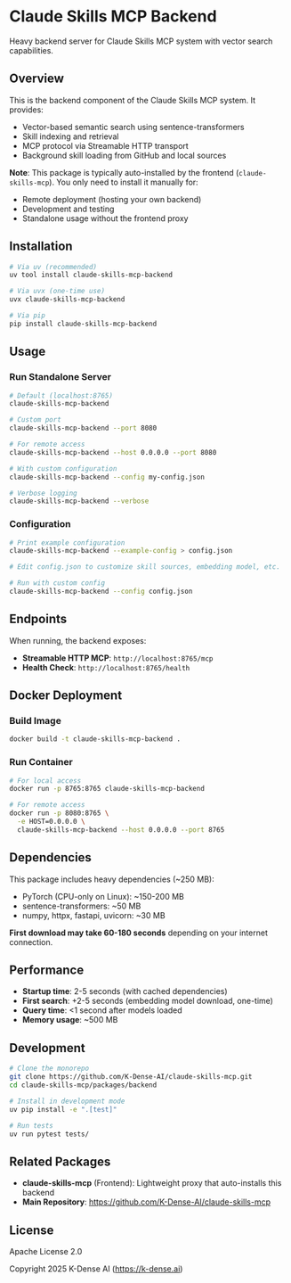 # Claude Skills MCP Backend

Heavy backend server for Claude Skills MCP system with vector search capabilities.

## Overview

This is the backend component of the Claude Skills MCP system. It provides:
- Vector-based semantic search using sentence-transformers
- Skill indexing and retrieval
- MCP protocol via Streamable HTTP transport
- Background skill loading from GitHub and local sources

**Note**: This package is typically auto-installed by the frontend (`claude-skills-mcp`). You only need to install it manually for:
- Remote deployment (hosting your own backend)
- Development and testing
- Standalone usage without the frontend proxy

## Installation

```bash
# Via uv (recommended)
uv tool install claude-skills-mcp-backend

# Via uvx (one-time use)
uvx claude-skills-mcp-backend

# Via pip
pip install claude-skills-mcp-backend
```

## Usage

### Run Standalone Server

```bash
# Default (localhost:8765)
claude-skills-mcp-backend

# Custom port
claude-skills-mcp-backend --port 8080

# For remote access
claude-skills-mcp-backend --host 0.0.0.0 --port 8080

# With custom configuration
claude-skills-mcp-backend --config my-config.json

# Verbose logging
claude-skills-mcp-backend --verbose
```

### Configuration

```bash
# Print example configuration
claude-skills-mcp-backend --example-config > config.json

# Edit config.json to customize skill sources, embedding model, etc.

# Run with custom config
claude-skills-mcp-backend --config config.json
```

## Endpoints

When running, the backend exposes:

- **Streamable HTTP MCP**: `http://localhost:8765/mcp`
- **Health Check**: `http://localhost:8765/health`

## Docker Deployment

### Build Image

```bash
docker build -t claude-skills-mcp-backend .
```

### Run Container

```bash
# For local access
docker run -p 8765:8765 claude-skills-mcp-backend

# For remote access
docker run -p 8080:8765 \
  -e HOST=0.0.0.0 \
  claude-skills-mcp-backend --host 0.0.0.0 --port 8765
```

## Dependencies

This package includes heavy dependencies (~250 MB):
- PyTorch (CPU-only on Linux): ~150-200 MB
- sentence-transformers: ~50 MB
- numpy, httpx, fastapi, uvicorn: ~30 MB

**First download may take 60-180 seconds** depending on your internet connection.

## Performance

- **Startup time**: 2-5 seconds (with cached dependencies)
- **First search**: +2-5 seconds (embedding model download, one-time)
- **Query time**: <1 second after models loaded
- **Memory usage**: ~500 MB

## Development

```bash
# Clone the monorepo
git clone https://github.com/K-Dense-AI/claude-skills-mcp.git
cd claude-skills-mcp/packages/backend

# Install in development mode
uv pip install -e ".[test]"

# Run tests
uv run pytest tests/
```

## Related Packages

- **claude-skills-mcp** (Frontend): Lightweight proxy that auto-installs this backend
- **Main Repository**: https://github.com/K-Dense-AI/claude-skills-mcp

## License

Apache License 2.0

Copyright 2025 K-Dense AI (https://k-dense.ai)

